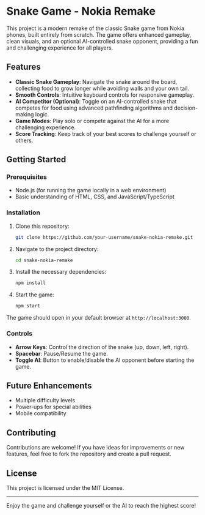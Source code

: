# Snake Game - Nokia Remake

This project is a modern remake of the classic Snake game from Nokia phones, built entirely from scratch. The game offers enhanced gameplay, clean visuals, and an optional AI-controlled snake opponent, providing a fun and challenging experience for all players.

## Features

- **Classic Snake Gameplay**: Navigate the snake around the board, collecting food to grow longer while avoiding walls and your own tail.
- **Smooth Controls**: Intuitive keyboard controls for responsive gameplay.
- **AI Competitor (Optional)**: Toggle on an AI-controlled snake that competes for food using advanced pathfinding algorithms and decision-making logic.
- **Game Modes**: Play solo or compete against the AI for a more challenging experience.
- **Score Tracking**: Keep track of your best scores to challenge yourself or others.

## Getting Started

### Prerequisites

- Node.js (for running the game locally in a web environment)
- Basic understanding of HTML, CSS, and JavaScript/TypeScript

### Installation

1. Clone this repository:
   ```bash
   git clone https://github.com/your-username/snake-nokia-remake.git
   ```

2. Navigate to the project directory:
   ```bash
   cd snake-nokia-remake
   ```

3. Install the necessary dependencies:
   ```bash
   npm install
   ```

4. Start the game:
   ```bash
   npm start
   ```

The game should open in your default browser at `http://localhost:3000`.

### Controls

- **Arrow Keys**: Control the direction of the snake (up, down, left, right).
- **Spacebar**: Pause/Resume the game.
- **Toggle AI**: Button to enable/disable the AI opponent before starting the game.

## Future Enhancements

- Multiple difficulty levels
- Power-ups for special abilities
- Mobile compatibility

## Contributing

Contributions are welcome! If you have ideas for improvements or new features, feel free to fork the repository and create a pull request.

## License

This project is licensed under the MIT License.

---

Enjoy the game and challenge yourself or the AI to reach the highest score!
